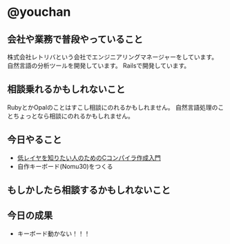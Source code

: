 # @youchan

## 会社や業務で普段やっていること

株式会社レトリバという会社でエンジニアリングマネージャーをしています。  
自然言語の分析ツールを開発しています。
Railsで開発しています。

## 相談乗れるかもしれないこと

RubyとかOpalのことはすこし相談にのれるかもしれません。
自然言語処理のことちょっとなら相談にのれるかもしれません。

## 今日やること

* [低レイヤを知りたい人のためのCコンパイラ作成入門](https://www.sigbus.info/compilerbook)
* 自作キーボード(Nomu30)をつくる

## もしかしたら相談するかもしれないこと

## 今日の成果

* キーボード動かない！！！
